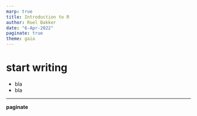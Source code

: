 ```yaml
---
marp: true
title: Introduction to R
author: Roel Bakker
date: "6-Apr-2022"
paginate: true
theme: gaia
---
```


# start writing
- bla
- bla
---

__paginate__ 